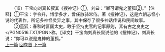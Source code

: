　　（19）干宝向刘真长叙其《搜神记》①，刘曰：“卿可谓鬼之董狐②。”【注释】①干宝：字令升，博学多才，曾任散骑常侍。著《搜神记》，这是六朝志怪小说的代表作，所记多神怪灵异之事，其中保存了很多神话传说和民间故事。
　　②董狐：春秋时晋国太史，敢于坚持史官的记事原则，素有古之良史之</PGN0516.TXT/PGN>称。【译文】干宝向刘真长叙说他的《搜神记》，刘真长说：“你可以说是鬼神的董狐。”
<br>[上一篇](25_18) [回卷首](25_00) [下一篇](25_20)
